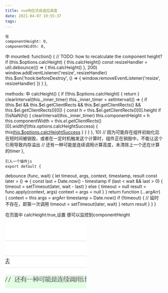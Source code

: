 ```yaml
---
title: vue响应式自适应高度
date: 2021-04-07 19:55:37
tags:
---
```

<!-- more -->
	在
	componentHeight: 0,
	componentWidth: 0,
中
    mounted: function() {
    // TODO: how to recalculate the component height?
    if (this.$options.calcHeight) {
      this.calcHeight()
      const resizeHandler = util.debounce(() => {
        this.calcHeight()
      }, 200)
      window.addEventListener('resize', resizeHandler)
      this.$on('hook:beforeDestroy', () => {
        window.removeEventListener('resize', resizeHandler)
      })
    }
  },

   methods: 中
       calcHeight() {
      if (!this.$options.calcHeight) {
        return
      }
      clearInterval(this._inner_timer)
      this._inner_timer = setInterval(() => {
        if (this.$el && this.$el.getClientRects && this.$el.getClientRects() && this.$el.getClientRects()[0]) {
          const h = this.$el.getClientRects()[0].height
          if (!isNaN(h)) {
            clearInterval(this._inner_timer)
            this.componentHeight = h
            this.componentWidth = this.$el.getClientRects()[0].width
            if (this.$options.calcHeightSuccess) {
              this[this.$options.calcHeightSuccess]()
            }
          }
        }
      }, 10)
      // 因为可能存在组件初始化后在短时间被销毁，或者在一定时机触发这个计算时，组件正在销毁中，不能让这个引用导致内存溢出
      // 还有一种可能是连续调用计算高度，未清除上一个还在计算的timer
    },



    引入一个插件js
    export default {
   debounce (func, wait) {
    let timeout, args, context, timestamp, result
    const later = () => {
      const last = Date.now() - timestamp
      if (last < wait && last > 0) {
        timeout = setTimeout(later, wait - last)
      } else {
        timeout = null
        result = func.apply(context, args)
        context = args = null
      }
    }
    return function (...argArr) {
      context = this
      args = argArr
      timestamp = Date.now()
      if (!timeout) { // 延时不存在，即第一次调用
        timeout = setTimeout(later, wait)
      }
      return result
    }
  } 
} 

在页面中
calcHeight:true,设置
便可以监控到componentHeight

![](calcHeight/1.jpg)